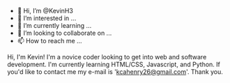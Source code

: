 - 👋 Hi, I’m @KevinH3
- 👀 I’m interested in ...
- 🌱 I’m currently learning ...
- 💞️ I’m looking to collaborate on ...
- 📫 How to reach me ...

<!---
KevinH3/KevinH3 is a ✨ special ✨ repository because its `README.md` (this file) appears on your GitHub profile.
You can click the Preview link to take a look at your changes.
--->
Hi, I'm Kevin!
I'm a novice coder looking to get into web and software development. 
I'm currently learning HTML/CSS, Javascript, and Python.
If you'd like to contact me my e-mail is 'kcahenry26@gmail.com'.
Thank you.
